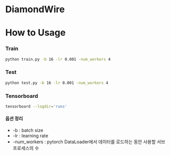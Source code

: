 # DiamondWire


# How to Usage

### Train

```bash
python train.py -b 16 -lr 0.001 -num_workers 4
```

### Test

```bash
python test.py -b 16 -lr 0.001 -num_workers 4
```

### Tensorboard

```bash
tensorboard --logdir='runs'
```

#### 옵션 정리

- -b : batch size
- -lr : learning rate
- -num_workers : pytorch DataLoader에서 데이터를 로드하는 동안 사용할 서브 프로세스의 수